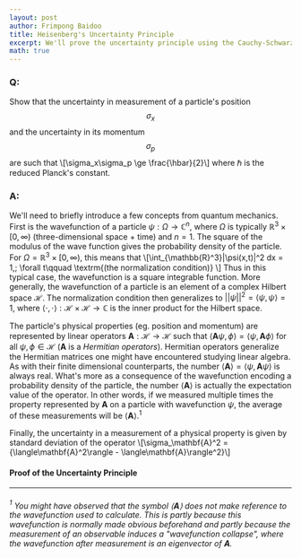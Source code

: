 ```yaml
---
layout: post
author: Frimpong Baidoo
title: Heisenberg's Uncertainty Principle
excerpt: We'll prove the uncertainty principle using the Cauchy-Schwarz inequality. 
math: true
---
```


### Q:
Show that the uncertainty in measurement of a particle's position $$\sigma_x$$ and the uncertainty in its momentum  $$\sigma_p$$ are such that \\[\sigma_x\sigma_p \ge \frac{\hbar}{2}\\]  where $\hbar$ is the reduced Planck's constant.

### A:
We'll need to briefly introduce a few concepts from quantum mechanics. First is the wavefunction of a particle $\psi:\Omega\rightarrow \mathbb{C}^n$, where $\Omega$ is typically $\mathbb{R}^3\times[0,\infty)$ (three-dimensional space + time) and $n=1$. The square of the modulus of the wave function gives the probability density of the particle. For $\Omega = \mathbb{R}^3\times[0,\infty)$, this means that \\[\int_{\mathbb{R}^3}|\psi(x,t)|^2 dx = 1,\; \forall t\qquad \textrm{(the normalization condition)} \\]
Thus in this typical case, the wavefunction is a square integrable function. More generally, the wavefunction of a particle is an element of a complex Hilbert space $\mathcal{H}$. The normalization condition then generalizes to $||\psi||^2=\langle\psi,\psi\rangle = 1$, where $\langle\cdot,\cdot\rangle:\mathcal{H}\times\mathcal{H}\rightarrow\mathbb{C}$ is the inner product for the Hilbert space.

The particle's physical properties (eg. position and momentum) are represented by linear operators $\mathbf{A}:\mathcal{H}\rightarrow\mathcal{H}$ such that $\langle{\mathbf{A}\psi,\phi\rangle}=\langle \psi,\mathbf{A}\phi\rangle$ for all $\psi,\phi \in \mathcal{H}$  ($\mathbf{A}$ is a *Hermitian operators*). Hermitian operators generalize the Hermitian matrices one might have encountered studying linear algebra. As with their finite dimensional counterparts, the number $\langle \mathbf{A}\rangle =\langle \psi,\mathbf{A}\psi\rangle$ is always real. What's more as a consequence of the wavefunction encoding a probability density of the particle, the number $\langle\mathbf{A}\rangle$ is actually the expectation value of the operator. In other words, if we measured multiple times the property represented by $\mathbf{A}$ on a particle with wavefunction $\psi$, the average of these measurements will be $\langle\mathbf{A}\rangle$.$^1$

Finally, the uncertainty in a measurement of a physical property is given by standard deviation of the operator \\[\sigma_\mathbf{A}^2 = {\langle\mathbf{A}^2\rangle - \langle\mathbf{A}\rangle^2}\\] 

#### Proof of the Uncertainty Principle










---
###### $^1$ You might have observed that the symbol $\langle\mathbf{A}\rangle$ does not make reference to the wavefunction used to calculate. This is partly because this wavefunction is normally made obvious beforehand and partly because the measurement of an observable induces a "wavefunction collapse", where the wavefunction after measurement is an eigenvector of $\mathbf{A}$.  








 

